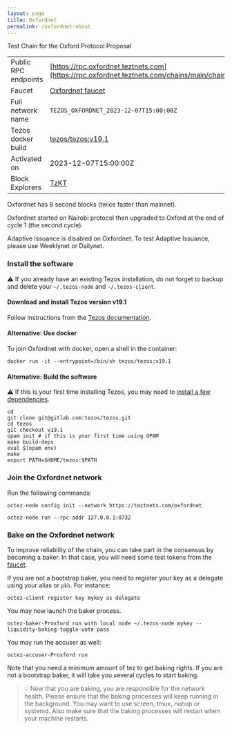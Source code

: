 ```yaml
---
layout: page
title: Oxfordnet
permalink: /oxfordnet-about
---
```


Test Chain for the Oxford Protocol Proposal

| | |
|-------|---------------------|
| Public RPC endpoints | [https://rpc.oxfordnet.teztnets.com](https://rpc.oxfordnet.teztnets.com/chains/main/chain_id)<br/> |
| Faucet | [Oxfordnet faucet](https://faucet.oxfordnet.teztnets.com) |
| Full network name | `TEZOS_OXFORDNET_2023-12-07T15:00:00Z` |
| Tezos docker build | [tezos/tezos:v19.1](https://hub.docker.com/r/tezos/tezos/tags?page=1&ordering=last_updated&name=v19.1) |
| Activated on | 2023-12-07T15:00:00Z |
| Block Explorers | [TzKT](https://oxfordnet.tzkt.io) |


Oxfordnet has 8 second blocks (twice faster than mainnet).

Oxfordnet started on Nairobi protocol then upgraded to Oxford at the end of cycle 1 (the second cycle).

Adaptive Issuance is disabled on Oxfordnet. To test Adaptive Issuance, please use Weeklynet or Dailynet.


### Install the software

⚠️  If you already have an existing Tezos installation, do not forget to backup and delete your `~/.tezos-node` and `~/.tezos-client`.


#### Download and install Tezos version v19.1

Follow instructions from the [Tezos documentation](https://tezos.gitlab.io/introduction/howtoget.html#installing-binaries).


#### Alternative: Use docker

To join Oxfordnet with docker, open a shell in the container:

```
docker run -it --entrypoint=/bin/sh tezos/tezos:v19.1
```

#### Alternative: Build the software

⚠️  If this is your first time installing Tezos, you may need to [install a few dependencies](https://tezos.gitlab.io/introduction/howtoget.html#setting-up-the-development-environment-from-scratch).

```
cd
git clone git@gitlab.com:tezos/tezos.git
cd tezos
git checkout v19.1
opam init # if this is your first time using OPAM
make build-deps
eval $(opam env)
make
export PATH=$HOME/tezos:$PATH
```

### Join the Oxfordnet network

Run the following commands:

```
octez-node config init --network https://teztnets.com/oxfordnet

octez-node run --rpc-addr 127.0.0.1:8732
```






### Bake on the Oxfordnet network

To improve reliability of the chain, you can take part in the consensus by becoming a baker. In that case, you will need some test tokens from the [faucet](https://faucet.oxfordnet.teztnets.com).

If you are not a bootstrap baker, you need to register your key as a delegate using your alias or `pkh`. For instance:
```bash=2
octez-client register key mykey as delegate
```

You may now launch the baker process.
```bash=3
octez-baker-Proxford run with local node ~/.tezos-node mykey --liquidity-baking-toggle-vote pass
```

You may run the accuser as well:
```bash=3
octez-accuser-Proxford run
```

Note that you need a minimum amount of tez to get baking rights. If you are not a bootstrap baker, it will take you several cycles to start baking.

> 💡 Now that you are baking, you are responsible for the network health. Please ensure that the baking processes will keep running in the background. You may want to use screen, tmux, nohup or systemd. Also make sure that the baking processes will restart when your machine restarts.


